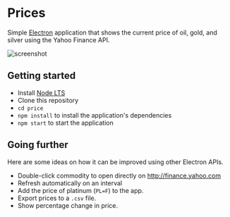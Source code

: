 # Prices

Simple [Electron](http://electron.atom.io) application that shows the current
price of oil, gold, and silver using the Yahoo Finance API.

![screenshot](https://cloud.githubusercontent.com/assets/671378/21198004/6e7a3798-c1f2-11e6-8228-495de90b7797.png)

## Getting started

- Install [Node LTS](https://nodejs.org)
- Clone this repository
- `cd price`
- `npm install` to install the application's dependencies
- `npm start` to start the application

## Going further

Here are some ideas on how it can be improved using other Electron APIs.

- Double-click commodity to open directly on http://finance.yahoo.com
- Refresh automatically on an interval
- Add the price of platinum (`PL=F`) to the app.
- Export prices to a `.csv` file.
- Show percentage change in price.
